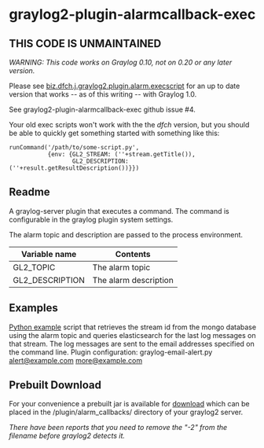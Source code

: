 graylog2-plugin-alarmcallback-exec
==================================

THIS CODE IS UNMAINTAINED
-------------------------

*WARNING: This code works on Graylog 0.10, not on 0.20 or any later version.*

Please see
[biz.dfch.j.graylog2.plugin.alarm.execscript](https://github.com/dfch/biz.dfch.j.graylog2.plugin.alarm.execscript)
for an up to date version that works -- as of this writing -- with Graylog 1.0.

See graylog2-plugin-alarmcallback-exec github issue #4.

Your old exec scripts won't work with the the _dfch_ version,
but you should be able to quickly get something started with
something like this:

    runCommand('/path/to/some-script.py',
               {env: {GL2_STREAM: (''+stream.getTitle()),
                      GL2_DESCRIPTION: (''+result.getResultDescription())}})


Readme
------

A graylog-server plugin that executes a command.
The command is configurable in the graylog plugin system settings.

The alarm topic and description are passed to the process environment.

| Variable name       | Contents                | 
| ------------------- | ----------------------- |
| GL2\_TOPIC          | The alarm topic         |
| GL2\_DESCRIPTION    | The alarm description   |

Examples
--------

[Python example](examples/graylog-email-alert.py) script that retrieves
the stream id from the mongo database using the alarm topic and queries
elasticsearch for the last log messages on that stream. The log messages
are sent to the email addresses specified on the command line.  Plugin
configuration: graylog-email-alert.py alert@example.com more@example.com

Prebuilt Download
-----------------

For your convenience a prebuilt jar is available for
[download](https://downloads.osso.nl/Graylog2/graylog2-plugin-alarmcallback-exec-0.10/org.graylog2.execalarmcallback.callback.ExecAlarmCallback_gl2plugin-2.jar)
which can be placed in the /plugin/alarm\_callbacks/ directory of your
graylog2 server.

*There have been reports that you need to remove the "-2" from the
filename before graylog2 detects it.*
